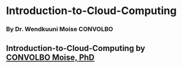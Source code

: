 # Introduction-to-Cloud-Computing


### By Dr. Wendkuuni Moise CONVOLBO
## Introduction-to-Cloud-Computing by [CONVOLBO Moise, PhD](https://github.com/kenmozi)


